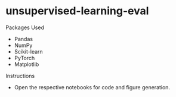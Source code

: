 # unsupervised-learning-eval

Packages Used
- Pandas
- NumPy
- Scikit-learn
- PyTorch
- Matplotlib

Instructions
- Open the respective notebooks for code and figure generation.
